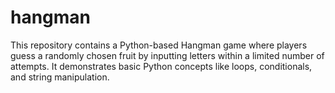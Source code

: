 # hangman
This repository contains a Python-based Hangman game where players guess a randomly chosen fruit by inputting letters within a limited number of attempts. It demonstrates basic Python concepts like loops, conditionals, and string manipulation.
